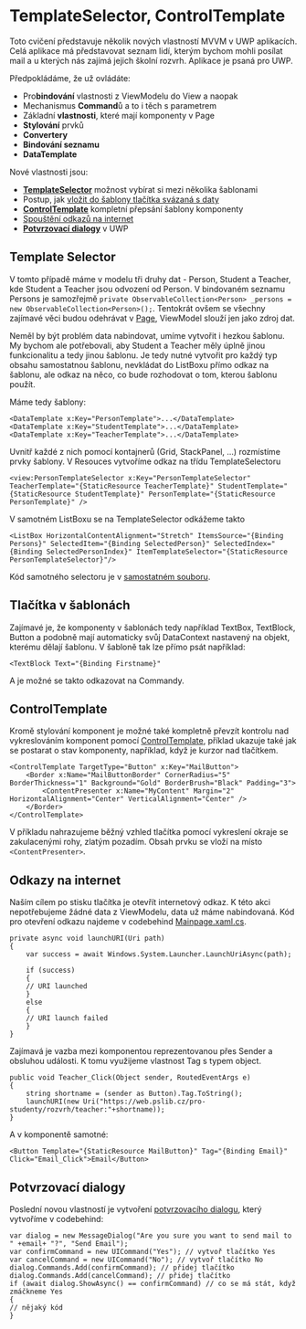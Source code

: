 # TemplateSelector, ControlTemplate

Toto cvičení představuje několik nových vlastností MVVM v UWP aplikacích. Celá aplikace má představovat seznam lidí, 
kterým bychom mohli posílat mail a u kterých nás zajímá jejich školní rozvrh.
Aplikace je psaná pro UWP.

Předpokládáme, že už ovládáte:
* Pro**bindování** vlastnosti z ViewModelu do View a naopak
* Mechanismus **Command**ů a to i těch s parametrem
* Základní **vlastnosti**, které mají komponenty v Page
* **Stylování** prvků
* **Convertery**
* **Bindování seznamu**
* **DataTemplate**

Nové vlastnosti jsou:
* **[TemplateSelector](#templateselector)** možnost vybírat si mezi několika šablonami
* Postup, jak [vložit do šablony tlačítka svázaná s daty](#tlačítka-v-šablonách)
* **[ControlTemplate](#controltemplate)** kompletní přepsání šablony komponenty
* [Spouštění odkazů na internet](#odkazy-na-internet)
* **[Potvrzovací dialogy](#potvrzovací-dialogy)** v UWP

## Template Selector
V tomto případě máme v modelu tři druhy dat - Person, Student a Teacher, kde Student a Teacher jsou odvození od Person. V bindovaném seznamu Persons je samozřejmě ``private ObservableCollection<Person> _persons = new ObservableCollection<Person>();``. Tentokrát ovšem se všechny zajímavé věci budou odehrávat v [Page](../MainPage.xaml), ViewModel slouží jen jako zdroj dat.

Neměl by být problém data nabindovat, umíme vytvořit i hezkou šablonu. My bychom ale potřebovali, aby Student a Teacher měly úplně jinou funkcionalitu a tedy jinou šablonu. Je tedy nutné vytvořit pro každý typ obsahu samostatnou šablonu, nevkládat do ListBoxu přímo odkaz na šablonu, ale odkaz na něco, co bude rozhodovat o tom, kterou šablonu použít.

Máme tedy šablony:
```
<DataTemplate x:Key="PersonTemplate">...</DataTemplate>
<DataTemplate x:Key="StudentTemplate">...</DataTemplate>
<DataTemplate x:Key="TeacherTemplate">...</DataTemplate>
```
Uvnitř každé z nich pomocí kontajnerů (Grid, StackPanel, ...) rozmístíme prvky šablony. V Resouces vytvoříme odkaz na třídu TemplateSelectoru
```
<view:PersonTemplateSelector x:Key="PersonTemplateSelector" TeacherTemplate="{StaticResource TeacherTemplate}" StudentTemplate="{StaticResource StudentTemplate}" PersonTemplate="{StaticResource PersonTemplate}" />
```
V samotném ListBoxu se na TemplateSelector odkážeme takto
```
<ListBox HorizontalContentAlignment="Stretch" ItemsSource="{Binding Persons}" SelectedItem="{Binding SelectedPerson}" SelectedIndex="{Binding SelectedPersonIndex}" ItemTemplateSelector="{StaticResource PersonTemplateSelector}"/>
```
Kód samotného selectoru je v [samostatném souboru](../ViewHelpers/PersonTemplateSelector.cs). 

## Tlačítka v šablonách
Zajímavé je, že komponenty v šablonách tedy například TextBox, TextBlock, Button a podobně mají automaticky svůj DataContext nastavený na objekt, kterému dělají šablonu. V šabloně tak lze přímo psát například:
```
<TextBlock Text="{Binding Firstname}"
```
A je možné se takto odkazovat na Commandy.

## ControlTemplate
Kromě stylování komponent je možné také kompletně převzít kontrolu nad vykreslováním komponent pomocí [ControlTemplate](https://docs.microsoft.com/en-us/uwp/api/windows.ui.xaml.controls.controltemplate), příklad ukazuje také jak se postarat o stav komponenty, například, když je kurzor nad tlačítkem.
```
<ControlTemplate TargetType="Button" x:Key="MailButton">
    <Border x:Name="MailButtonBorder" CornerRadius="5" BorderThickness="1" Background="Gold" BorderBrush="Black" Padding="3">
        <ContentPresenter x:Name="MyContent" Margin="2" HorizontalAlignment="Center" VerticalAlignment="Center" />
    </Border>
</ControlTemplate>
```
V příkladu nahrazujeme běžný vzhled tlačítka pomocí vykreslení okraje se zakulacenými rohy, zlatým pozadím. Obsah prvku se vloží na místo ``<ContentPresenter>``.

## Odkazy na internet
Naším cílem po stisku tlačítka je otevřít internetový odkaz. K této akci nepotřebujeme žádné data z ViewModelu, data už máme nabindovaná. Kód pro otevření odkazu najdeme v codebehind [Mainpage.xaml.cs](../Mainpage.xaml.cs).
```
private async void launchURI(Uri path)
{
    var success = await Windows.System.Launcher.LaunchUriAsync(path);

    if (success)
    {
    // URI launched
    }
    else
    {
    // URI launch failed
    }
}
```
Zajímavá je vazba mezi komponentou reprezentovanou přes Sender a obsluhou události. K tomu využijeme vlastnost Tag s typem object.
```
public void Teacher_Click(Object sender, RoutedEventArgs e)
{
    string shortname = (sender as Button).Tag.ToString();
    launchURI(new Uri("https://web.pslib.cz/pro-studenty/rozvrh/teacher:"+shortname));
}
```
A v komponentě samotné:
```
<Button Template="{StaticResource MailButton}" Tag="{Binding Email}" Click="Email_Click">Email</Button>
```
## Potvrzovací dialogy
Poslední novou vlastností je vytvoření [potvrzovacího dialogu](https://docs.microsoft.com/en-us/uwp/api/windows.ui.popups.messagedialog), který vytvoříme v codebehind:
```
var dialog = new MessageDialog("Are you sure you want to send mail to " +email+ "?", "Send Email");
var confirmCommand = new UICommand("Yes"); // vytvoř tlačítko Yes
var cancelCommand = new UICommand("No"); // vytvoř tlačítko No
dialog.Commands.Add(confirmCommand); // přidej tlačítko
dialog.Commands.Add(cancelCommand); // přidej tlačítko
if (await dialog.ShowAsync() == confirmCommand) // co se má stát, když zmáčkneme Yes
{
// nějaký kód
}
```
